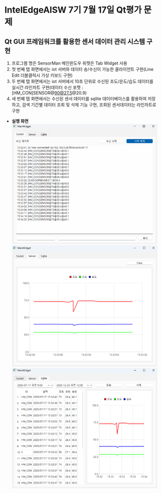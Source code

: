 # IntelEdgeAISW 7기 7월 17일 Qt평가 문제

## Qt GUI 프레임워크를 활용한 센서 데이터 관리 시스템 구현

1. 프로그램 명은 SensorMan 메인윈도우 위젯은 Tab Widget 사용
2. 첫 번째 탭 화면에서는 iot 서버와 데이터 송/수신이 가능한 클라이언트 구현(Line Edit 더블클릭시 가상 키보드 구현)
3. 두 번째 탭 화면에서는 iot 서버에서 10초 단위로 수신된 조도/온도/습도 데이터를 실시간 라인차트 구현(데이터 수신 포맷 : [HM_CON]SENSOR@90@27.5@20.9)
4. 세 번째 탭 화면에서는 수신된 센서 데이터를 sqlite 데이터베이스를 활용하여 저장하고, 검색 기간별 데이터 조회 및 삭제 기능 구현, 조회된 센서데이터는 라인차트로 구현

- **실행 화면**<br>
![Tab1_Socket](../../docs/Img/QtTest_1.png)<br>
![Tab2_Sensor](../../docs/Img/QtTest_2.png)<br>
![Tab3_Sqlite](../../docs/Img/QtTest_3.png)<br>